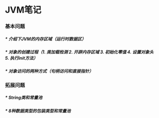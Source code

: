 # JVM笔记
### 基本问题
 ##### * 介绍下JVM的内存区域（运行时数据区）
 ##### * 对象的创建过程（1. 类加载检测 2. 开辟内存区域 3. 初始化零值 4. 设置对象头 5. 执行init方法）
 ##### * 对象访问的两种方式（句柄访问和直接指针）

### 拓展问题
 ##### * String类和常量池
 ##### * 8种数据类型的包装类型和常量池
